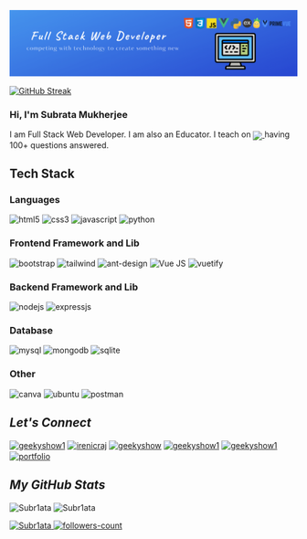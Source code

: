 <!----------------------------------- Banner - Subrata Mukherjee ------------------------------------>
[![MasterHead](https://raw.githubusercontent.com/Subr1ata/Subr1ata/main/Full_Stack_Web_Developer_.png)](#)

[![GitHub Streak](https://streak-stats.demolab.com?user=Subr1ata&theme=shadow-green&hide_border=true&border_radius=0&card_width=1000)](https://git.io/streak-stats)
<!----------------------------------- About Section ------------------------------------>
<div>
  <h3>Hi, I'm Subrata Mukherjee</h3>
  <p>I am Full Stack Web Developer. I am also an Educator. I teach on
    <a href="https://www.coursehero.com/profile/Subrata_Mukherjee/">
        <img align="center" src="https://upload.wikimedia.org/wikipedia/commons/thumb/7/74/Course_hero_logo.png/100px-Course_hero_logo.png" />
    </a> having 100+ questions answered.
  </P> 
</div>

<!----------------------------------- Tech Stack Section ------------------------------------>
<h2>Tech Stack</h2>
<h3>Languages</h3>
<p>
    <img src="https://img.shields.io/badge/HTML5-E34F26?style=for-the-badge&logo=html5&logoColor=white" alt="html5" />
    <img src="https://img.shields.io/badge/CSS3-1572B6?style=for-the-badge&logo=css3&logoColor=white" alt="css3" />
    <img src="https://img.shields.io/badge/JavaScript-323330?style=for-the-badge&logo=javascript&logoColor=F7DF1E" alt="javascript" />
    <img src="https://img.shields.io/badge/Python-FFD43B?style=for-the-badge&logo=python&logoColor=blue" alt="python" />
</p>
<h3>Frontend Framework and Lib</h3>
<p>
    <img src="https://img.shields.io/badge/Bootstrap-563D7C?style=for-the-badge&logo=bootstrap&logoColor=white" alt="bootstrap" />
    <img src="https://img.shields.io/badge/Tailwind_CSS-38B2AC?style=for-the-badge&logo=tailwind-css&logoColor=white" alt="tailwind" />
    <img src="https://img.shields.io/badge/ant%20design-757575?style=for-the-badge&logo=ant%20design&logoColor=white" alt="ant-design" />
    <img src="https://img.shields.io/badge/Vue.js-35495E?style=for-the-badge&logo=vuedotjs&logoColor=4FC08D" alt="Vue JS" />
    <img src="https://img.shields.io/badge/Vuetify-1867C0?style=for-the-badge&logo=vuetify&logoColor=AEDDFF" alt="vuetify" />
</p>
<h3>Backend Framework and Lib</h3>
<p>
    <img src="https://img.shields.io/badge/Node.js-339933?style=for-the-badge&logo=nodedotjs&logoColor=white" alt="nodejs" />
    <img src="https://img.shields.io/badge/Express.js-000000?style=for-the-badge&logo=express&logoColor=white" alt="expressjs" />
</p>
<h3>Database</h3>
<p>
    <img src="https://img.shields.io/badge/MySQL-005C84?style=for-the-badge&logo=mysql&logoColor=white" alt="mysql" />
    <img src="https://img.shields.io/badge/MongoDB-4EA94B?style=for-the-badge&logo=mongodb&logoColor=white" alt="mongodb" />
    <img src="https://img.shields.io/badge/SQLite-07405E?style=for-the-badge&logo=sqlite&logoColor=white" alt="sqlite" />
</p>
<h3>Other</h3>
<p>
    <img src="https://img.shields.io/badge/Canva-%2300C4CC.svg?&style=for-the-badge&logo=Canva&logoColor=white" alt="canva" />
    <img src="https://img.shields.io/badge/Ubuntu-E95420?style=for-the-badge&logo=ubuntu&logoColor=white" alt="ubuntu" />
    <img src="https://img.shields.io/badge/Postman-FF6C37?style=for-the-badge&logo=Postman&logoColor=white" alt="postman" />
</p>

<!----------------------------------- Social Media Links Section ------------------------------------>

<h2><i>Let's Connect</i></h2>
<p align="left" >
   <a href="https://twitter.com/subrotomukher10" target="blank"><img align="center" src="https://raw.githubusercontent.com/rahuldkjain/github-profile-readme-generator/master/src/images/icons/Social/twitter.svg" alt="geekyshow1" height="30" width="40" /></a>
  <a href="https://www.linkedin.com/in/subr1ata/" target="blank"><img align="center" src="https://raw.githubusercontent.com/rahuldkjain/github-profile-readme-generator/master/src/images/icons/Social/linked-in-alt.svg" alt="irenicraj" height="30" width="40" /></a>
  <a href="https://www.facebook.com/subroto.mukherjee.7543/" target="blank"><img align="center" src="https://raw.githubusercontent.com/rahuldkjain/github-profile-readme-generator/master/src/images/icons/Social/facebook.svg" alt="geekyshow" height="30" width="40" /></a>
  <a href="https://www.instagram.com/subroto_793/" target="blank"><img align="center" src="https://raw.githubusercontent.com/rahuldkjain/github-profile-readme-generator/master/src/images/icons/Social/instagram.svg" alt="geekyshow1" height="30" width="40" /></a>
  <a href="https://www.youtube.com/@subrotomukherjee8571/videos" target="blank"><img align="center" src="https://raw.githubusercontent.com/rahuldkjain/github-profile-readme-generator/master/src/images/icons/Social/youtube.svg" alt="geekyshow1" height="30" width="40" /></a>
  <a href="#" target="blank"><img align="center" src="https://cdn3.iconfinder.com/data/icons/social-media-2068/64/_p-512.png" alt="portfolio" height="30" width="30" /></a>
</p>

<!----------------------------------- GitHub Stats Section ------------------------------------>
<h2><i>My GitHub Stats</i></h2>
<p>
    <img align="center" src="https://github-readme-stats.vercel.app/api?username=Subr1ata&show_icons=true&include_all_commits=true&count_private=true&hide=issues,contribs&border_radius=0&locale=en&theme=dark" alt="Subr1ata" height="139" />
    <img align="center" src="https://github-readme-stats.vercel.app/api/top-langs/?username=Subr1ata&layout=compact&border_radius=0&theme=dark" alt="Subr1ata" height="139" />
</p>

<!----------------------------------- Profile View Section ------------------------------------>

<p align="left">
    <a href="https://github.com/Subr1ata">
        <img src="https://komarev.com/ghpvc/?username=Subr1ata&label=Profile%20views&color=0e75b6&style=flat" alt="Subr1ata" />
    </a>
    <a href="https://github.com/Subr1ata?tab=followers">
        <img src="https://img.shields.io/github/followers/Subr1ata?label=Followers&style=social" alt="followers-count">
    </a>
</p>
